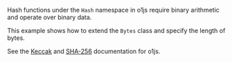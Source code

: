 Hash functions under the `Hash` namespace in o1js require binary arithmetic and operate over binary data.

This example shows how to extend the `Bytes` class and specify the length of bytes.

See the [Keccak](https://docs.minaprotocol.com/zkapps/o1js/keccak) and [SHA-256](https://docs.minaprotocol.com/zkapps/o1js/sha256) documentation for o1js.
